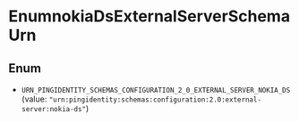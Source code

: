 

# EnumnokiaDsExternalServerSchemaUrn

## Enum


* `URN_PINGIDENTITY_SCHEMAS_CONFIGURATION_2_0_EXTERNAL_SERVER_NOKIA_DS` (value: `"urn:pingidentity:schemas:configuration:2.0:external-server:nokia-ds"`)



